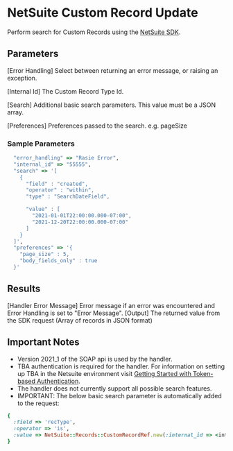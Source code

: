# NetSuite Custom Record Update
Perform search for Custom Records using the [NetSuite SDK](https://github.com/NetSweet/netsuite).

## Parameters
[Error Handling]
  Select between returning an error message, or raising an exception.

[Internal Id]
  The Custom Record Type Id.

[Search]
  Additional basic search parameters.  This value must be a JSON array.  

[Preferences]
  Preferences passed to the search. e.g. pageSize

### Sample Parameters
``` ruby
  "error_handling" => "Rasie Error",
  "internal_id" => "55555",
  "search" => '[
    {
      "field" : "created",
      "operator" : "within",
      "type" : "SearchDateField",

      "value" : [
        "2021-01-01T22:00:00.000-07:00",
        "2021-12-20T22:00:00.000-07:00"
      ]
    }
  ]',
  "preferences" => '{
    "page_size" : 5,
    "body_fields_only" : true
  }'
``` 

## Results
[Handler Error Message]
  Error message if an error was encountered and Error Handling is set to "Error Message".
[Output]
    The returned value from the SDK request (Array of records in JSON format)

## Important Notes
* Version 2021_1 of the SOAP api is used by the handler.
* TBA authentication is required for the handler.  For information on setting up TBA in the Netsuite environment visit [Getting Started with Token-based Authentication](https://docs.oracle.com/en/cloud/saas/netsuite/ns-online-help/section_4247337262.html).
* The handler does not currently support all possible search features.
* IMPORTANT: The below basic search parameter is automatically added to the request:
``` ruby
{
  :field => 'recType',
  :operator => 'is',
  :value => NetSuite::Records::CustomRecordRef.new(:internal_id => <internal id parameter value>),
}
```